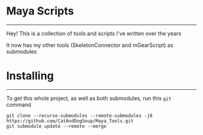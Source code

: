 # Maya Scripts
___
Hey! This is a collection of tools and scripts I've written over the years

It now has my other tools (SkeletonConnector and mGearScript) as submodules


# Installing
___
To get this whole project, as well as both submodules, run this `git` command

```
git clone --recurse-submodules --remote-submodules -j8 https://github.com/CatAndDogSoup/Maya_Tools.git
git submodule update --remote --merge
```